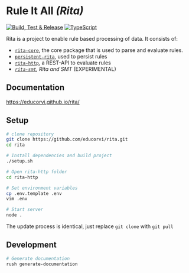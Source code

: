 # Rule It All _(Rita)_

[![Build, Test & Release](https://github.com/educorvi/rita/actions/workflows/build_test_release.yml/badge.svg)](https://github.com/educorvi/rita/actions/workflows/build_test_release.yml)
[![TypeScript](https://img.shields.io/badge/%3C%2F%3E-TypeScript-%230074c1.svg)](http://www.typescriptlang.org/)

Rita is a project to enable rule based processing of data.
It consists of:

-   [`rita-core`](https://github.com/educorvi/rita/tree/main/rita-core), the core package that is used to parse and evaluate rules.
-   [`persistent-rita`](https://github.com/educorvi/rita/tree/main/persistent-rita), used to persist rules
-   [`rita-http`](https://github.com/educorvi/rita/tree/main/rita-http), a REST-API to evaluate rules
-   _[`rita-smt`](https://github.com/educorvi/rita/tree/main/rita-smt), Rita and SMT_ (EXPERIMENTAL)

## Documentation

https://educorvi.github.io/rita/

## Setup

```bash
# clone repository
git clone https://github.com/educorvi/rita.git
cd rita

# Install dependencies and build project
./setup.sh

# Open rita-http folder
cd rita-http

# Set environment variables
cp .env.template .env
vim .env

# Start server
node .
```

The update process is identical, just replace `git clone` with `git pull`

## Development

```bash
# Generate documentation
rush generate-documentation
```

